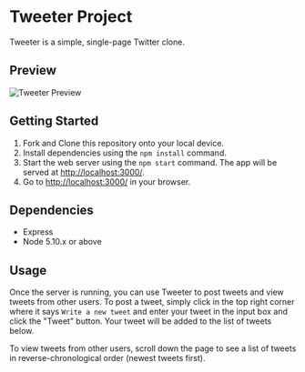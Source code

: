 # Tweeter Project

Tweeter is a simple, single-page Twitter clone.

## Preview

![Tweeter Preview](./public/images/preview.gif)

## Getting Started

1. Fork and Clone this repository onto your local device.
2. Install dependencies using the `npm install` command.
3. Start the web server using the `npm start` command. The app will be served at <http://localhost:3000/>.
4. Go to <http://localhost:3000/> in your browser.

## Dependencies

- Express
- Node 5.10.x or above

## Usage

Once the server is running, you can use Tweeter to post tweets and view tweets from other users. To post a tweet, simply click in the top right corner where it says `Write a new tweet` and enter your tweet in the input box and click the "Tweet" button. Your tweet will be added to the list of tweets below.

To view tweets from other users, scroll down the page to see a list of tweets in reverse-chronological order (newest tweets first).
